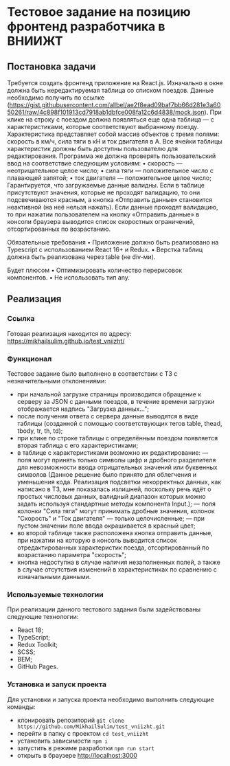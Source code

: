 # Тестовое задание на позицию фронтенд разработчика в ВНИИЖТ

## Постановка задачи

Требуется создать фронтенд приложение на React.js. Изначально в окне должна быть нередактируемая таблица со списком поездов. Данные необходимо получить по ссылке (https://gist.githubusercontent.com/allbel/ae2f8ead09baf7bb66d281e3a6050261/raw/4c898f101913cd7918ab1dbfce008fa12c6d4838/mock.json).
При клике на строку с поездом должна появляться еще одна таблица — с характеристиками, которые соответствуют выбранному поезду. Характеристика представляет собой массив объектов с тремя полями: скорость в км/ч, сила тяги в кН и ток двигателя в А. Все ячейки таблицы характеристик должны быть доступны пользователю для редактирования. Программа же должна проверять пользовательский ввод на соответствие следующим условиям:
• скорость — неотрицательное целое число;
• сила тяги — положительное число с плавающей запятой;
• ток двигателя — положительное целое число;
Гарантируется, что загружаемые данные валидны.
Если в таблице присутствуют значения, которые не проходят валидацию, то они подсвечиваются красным, а кнопка «Отправить данные» становится неактивной (на неё нельзя нажать).
Если данные проходят валидацию, то при нажатии пользователем на кнопку «Отправить данные» в консоли браузера выводится список скоростных ограничений, отсортированных по возрастанию.

Обязательные требования
• Приложение должно быть реализовано на Typescript с использованием React 16+ и Redux.
• Верстка таблиц должна быть реализована через table (не div-ми).

Будет плюсом
• Оптимизировать количество перерисовок компонентов.
• Не использовать тип any.

## Реализация

### Ссылка

Готовая реализация находится по адресу:
https://mikhailsulim.github.io/test_vniizht/

### Функционал

Тестовое задание было выполнено в соответствии с ТЗ с незначительными отклонениями:

- при начальной загрузке страницы производится обращение к серверу за JSON с данными поездов, в течение времени загрузки отображается надпись "Загрузка данных...";
- после получения ответа с сервера данные выводятся в виде таблицы (созданной с помощью соответствующих тегов table, thead, tbody, tr, th, td);
- при клике по строке таблицы с определённым поездом появляется вторая таблица с его характеристиками;
- в таблице с характеристиками возможно их редактирование:
  — поля могут принять только символы цифр и дробного разделителя для невозможности ввода отрицательных значений или буквенных символов (Данное решение было принято для облегчения и уменьшения кода. Реализация подсветки некорректных данных, как написано в ТЗ, мне показалась излишней, поскольку речь идёт о простых числовых данных, валидный диапазон которых можно задать используя стандартные методы компонента Input.);
  — поля колонки "Сила тяги" могут принимать дробные значения, колонок "Скорость" и "Ток двигателя" — только целочисленные;
  — при пустом значении поле ввода окрашивается в красный цвет;
- во второй таблице также расположена кнопка отправить данные, при нажатии на которую в консоль выводится список отредактированных характеристик поезда, отсортированный по возрастанию параметра "скорость";
- кнопка недоступна в случае наличия незаполненных полей, а также в случае отсутствия изменений в характеристиках по сравнению с изначальными данными.

### Используемые технологии

При реализации данного тестового задания были задействованы следующие технологии:

- React 18;
- TypeScript;
- Redux Toolkit;
- SCSS;
- BEM;
- GitHub Pages.

### Установка и запуск проекта

Для установки и запуска проекта необходимо выполнить следующие команды:

- клонировать репозиторий
  `git clone https://github.com/MikhailSulim/test_vniizht.git`
- перейти в папку с проектом
  `cd test_vniizht`
- установить зависимости
  `npm i`
- запустить в режиме разработки
  `npm run start`
- открыть в браузере [http://localhost:3000](http://localhost:3000)
